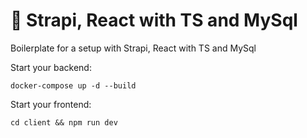 # 🚀 Strapi, React with TS and MySql

Boilerplate for a setup with Strapi, React with TS and MySql


Start your backend:

```
docker-compose up -d --build
```

Start your frontend:
```
cd client && npm run dev
```
